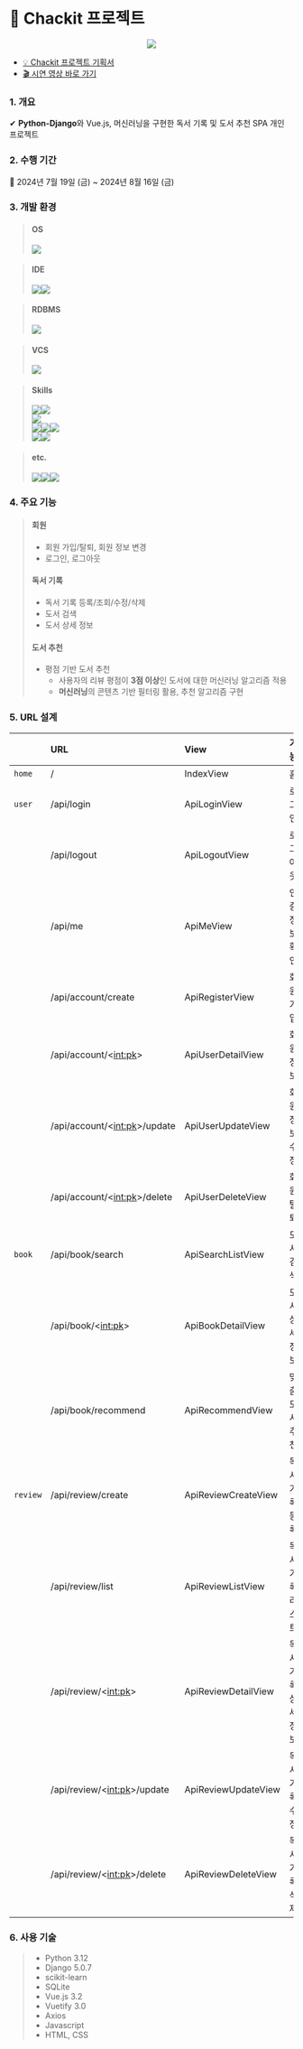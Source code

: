 # 📝 Chackit 프로젝트
<p align="center">
  <img src="https://github.com/user-attachments/assets/d96471cb-15a0-4921-8b06-13131258447a">
</p>

- [💡 Chackit 프로젝트 기획서](https://ahram-jeong.notion.site/Chack-it-138ef17d41af4200b659c7520a56dc3d?pvs=4)
- [🎬 시연 영상 바로 가기](https://drive.google.com/drive/folders/1uzXM1teH9BnI2h6pPyX60wFywYQvjEv3?usp=sharing)
### 1. 개요
✔ **Python-Django**와 Vue.js, 머신러닝을 구현한 독서 기록 및 도서 추천 SPA 개인 프로젝트
### 2. 수행 기간
📅 2024년 7월 19일 (금) ~ 2024년 8월 16일 (금)
### 3. 개발 환경
> #### OS
> <img src="https://img.shields.io/badge/windows-0078D4?style=for-the-badge&logo=windows&logoColor=white">

> #### IDE
> <img src="https://img.shields.io/badge/PyCharm-000?style=for-the-badge&logo=pycharm&logoColor=white"><img src="https://img.shields.io/badge/WebStorm-24C8D8?style=for-the-badge&logo=WebStorm&logoColor=white">

> #### RDBMS
> <img src="https://img.shields.io/badge/SQLite-%2307405e?style=for-the-badge&logo=sqlite&logoColor=white">

> #### VCS
> <img src="https://img.shields.io/badge/github-181717?style=for-the-badge&logo=github&logoColor=white">

> #### Skills
> <img src="https://img.shields.io/badge/python-3670A0?style=for-the-badge&logo=Python&logoColor=ffdd54"><img src="https://img.shields.io/badge/django-092E20?style=for-the-badge&logo=django&logoColor=white"><br/><img src="https://img.shields.io/badge/scikit--learn-F7931E?style=for-the-badge&logo=scikit-learn&logoColor=white"><br/><img src="https://img.shields.io/badge/Vue.js-4FC08D?style=for-the-badge&logo=Vue.js&logoColor=white"><img src="https://img.shields.io/badge/Vuetify-1867C0?style=for-the-badge&logo=Vuetify&logoColor=white"><img src="https://img.shields.io/badge/javascript-F7DF1E?style=for-the-badge&logo=javascript&logoColor=white"><br/><img src="https://img.shields.io/badge/html5-E34F26?style=for-the-badge&logo=html5&logoColor=white"><img src="https://img.shields.io/badge/css-1572B6?style=for-the-badge&logo=css3&logoColor=white">

> #### etc.
> <img src="https://img.shields.io/badge/postman-FF6C37?style=for-the-badge&logo=postman&logoColor=white"><img src="https://img.shields.io/badge/Anaconda-%2344A833?style=for-the-badge&logo=anaconda&logoColor=white"><img src="https://img.shields.io/badge/jupyter-%23FA0F00?style=for-the-badge&logo=jupyter&logoColor=white">
### 4. 주요 기능
> #### 회원
>- 회원 가입/탈퇴, 회원 정보 변경
>- 로그인, 로그아웃
> #### 독서 기록
>- 독서 기록 등록/조회/수정/삭제
>- 도서 검색
>- 도서 상세 정보
> #### 도서 추천
>- 평점 기반 도서 추천
>    - 사용자의 리뷰 평점이 **3점 이상**인 도서에 대한 머신러닝 알고리즘 적용
>    - **머신러닝**의 콘텐츠 기반 필터링 활용, 추천 알고리즘 구현
### 5. URL 설계
|  | URL | View | 기능 |
|---|:---|:---|:---|
| `home` | / | IndexView | 홈 |
| `user` | /api/login | ApiLoginView | 로그인 |
|  | /api/logout | ApiLogoutView | 로그아웃 |
|  | /api/me | ApiMeView | 인증 정보 확인 |
|  | /api/account/create | ApiRegisterView | 회원 가입 |
|  | /api/account/<<int:pk>> | ApiUserDetailView | 회원 정보 |
|  | /api/account/<<int:pk>>/update | ApiUserUpdateView | 회원 정보 수정 |
|  | /api/account/<<int:pk>>/delete | ApiUserDeleteView | 회원 탈퇴 |
| `book` | /api/book/search | ApiSearchListView | 도서 검색 |
|  | /api/book/<<int:pk>> | ApiBookDetailView | 도서 상세 정보 |
|  | /api/book/recommend | ApiRecommendView | 맞춤 도서 추천 |
| `review` | /api/review/create | ApiReviewCreateView | 독서 기록 등록 |
|  | /api/review/list | ApiReviewListView | 독서 기록 리스트 |
|  | /api/review/<<int:pk>> | ApiReviewDetailView | 독서 기록 상세 정보 |
|  | /api/review/<<int:pk>>/update | ApiReviewUpdateView | 독서 기록 수정 |
|  | /api/review/<<int:pk>>/delete | ApiReviewDeleteView | 독서 기록 삭제 |
### 6. 사용 기술
>- Python 3.12
>- Django 5.0.7
>- scikit-learn
>- SQLite
>- Vue.js 3.2
>- Vuetify 3.0
>- Axios
>- Javascript
>- HTML, CSS
